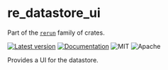 # re_datastore_ui

Part of the [`rerun`](https://github.com/rerun-io/rerun) family of crates.

[![Latest version](https://img.shields.io/crates/v/re_datastore_ui.svg?speculative-link)](https://crates.io/crates/re_data_ui)
[![Documentation](https://docs.rs/re_datastore_ui/badge.svg?speculative-link)](https://docs.rs/re_data_ui)
![MIT](https://img.shields.io/badge/license-MIT-blue.svg)
![Apache](https://img.shields.io/badge/license-Apache-blue.svg)

Provides a UI for the datastore.
